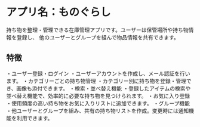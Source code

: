 # アプリ名：ものぐらし
持ち物を整理・管理できる在庫管理アプリです。ユーザーは保管場所や持ち物情報を登録し、 
他のユーザーとグループを組んで物品情報を共有できます。

## 特徴
・ユーザー登録・ログイン 
・ユーザーアカウントを作成し、メール認証を行います。 
・カテゴリーごとの持ち物管理 
・カテゴリー別に持ち物を登録・管理でき、画像も添付できます。 
・検索・並べ替え機能 
・登録したアイテムの検索や並べ替え機能で、効率的に必要な持ち物を見つけられます。 
・お気に入り登録 
・使用頻度の高い持ち物をお気に入りリストに追加できます。 
・グループ機能 
・他ユーザーとグループを組み、共有の持ち物リストを作成。変更時には通知機能を利用できます。
